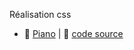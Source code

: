 Réalisation css

* 🎹 <a href="piano.html">Piano</a> | 💾 <a href="https://github.com/norrova/css/blob/main/piano.html">code source</a>

